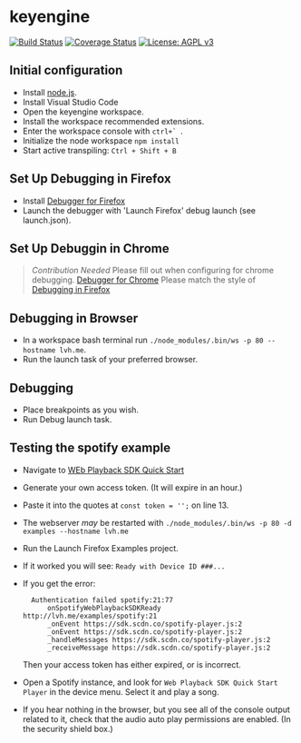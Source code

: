 # keyengine

[![Build Status](https://travis-ci.org/rhythm-collective/keyengine.svg?branch=master)](https://travis-ci.org/rhythm-collective/keyengine) [![Coverage Status](https://coveralls.io/repos/github/rhythm-collective/keyengine/badge.svg?branch=master)](https://coveralls.io/github/rhythm-collective/keyengine?branch=master) [![License: AGPL v3](https://img.shields.io/badge/License-AGPL%20v3-blue.svg)](https://www.gnu.org/licenses/agpl-3.0)

## Initial configuration

- Install [node.js](https://nodejs.org/en/download/).
- Install Visual Studio Code
- Open the keyengine workspace.
- Install the workspace recommended extensions.
- Enter the workspace console with ```ctrl+` ```.
- Initialize the node workspace `npm install`
- Start active transpiling: `Ctrl + Shift + B`

## Set Up Debugging in Firefox

- Install [Debugger for Firefox](https://marketplace.visualstudio.com/items?itemName=hbenl.vscode-firefox-debug)
- Launch the debugger with 'Launch Firefox' debug launch (see launch.json).

## Set Up Debuggin in Chrome

> *Contribution Needed* Please fill out when configuring for chrome debugging.
> [Debugger for Chrome](https://marketplace.visualstudio.com/items?itemName=msjsdiag.debugger-for-chrome)
> Please match the style of [Debugging in Firefox](#Debugging-in-Firefox)

## Debugging in Browser

- In a workspace bash terminal run `./node_modules/.bin/ws -p 80 --hostname lvh.me`.
- Run the launch task of your preferred browser.

## Debugging

- Place breakpoints as you wish.
- Run Debug launch task.

## Testing the spotify example

- Navigate to [WEb Playback SDK Quick Start](https://developer.spotify.com/documentation/web-playback-sdk/quick-start/#)
- Generate your own access token. (It will expire in an hour.)
- Paste it into the quotes at `const token = '';` on line 13.
- The webserver *may* be restarted with `./node_modules/.bin/ws -p 80 -d examples --hostname lvh.me`
- Run the Launch Firefox Examples project.
- If it worked you will see: `Ready with Device ID ###...`
- If you get the error:

        Authentication failed spotify:21:77
            onSpotifyWebPlaybackSDKReady http://lvh.me/examples/spotify:21
            _onEvent https://sdk.scdn.co/spotify-player.js:2
            _onEvent https://sdk.scdn.co/spotify-player.js:2
            _handleMessages https://sdk.scdn.co/spotify-player.js:2
            _receiveMessage https://sdk.scdn.co/spotify-player.js:2

  Then your access token has either expired, or is incorrect.

- Open a Spotify instance, and look for `Web Playback SDK Quick Start Player` in the device menu. Select it and play a song.
- If you hear nothing in the browser, but you see all of the console output related to it, check that the audio auto play permissions are enabled. (In the security shield box.)
